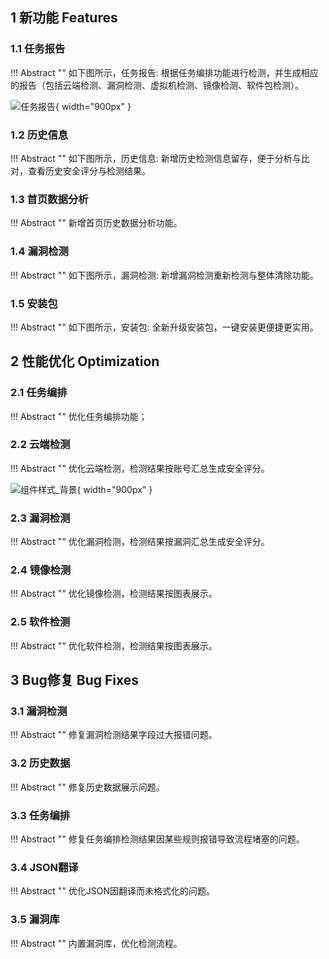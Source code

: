 ## 1 新功能 Features

### 1.1 任务报告

!!! Abstract ""
如下图所示，任务报告: 根据任务编排功能进行检测，并生成相应的报告（包括云端检测、漏洞检测、虚拟机检测、镜像检测、软件包检测）。

![任务报告](../img/release_notes/任务报告.png){ width="900px" }


### 1.2 历史信息

!!! Abstract ""
如下图所示，历史信息: 新增历史检测信息留存，便于分析与比对，查看历史安全评分与检测结果。



### 1.3 首页数据分析

!!! Abstract ""
新增首页历史数据分析功能。

### 1.4 漏洞检测

!!! Abstract ""
如下图所示，漏洞检测: 新增漏洞检测重新检测与整体清除功能。



### 1.5 安装包

!!! Abstract ""
如下图所示，安装包: 全新升级安装包，一键安装更便捷更实用。


## 2 性能优化 Optimization

### 2.1 任务编排

!!! Abstract ""
优化任务编排功能；

### 2.2 云端检测

!!! Abstract ""
优化云端检测，检测结果按账号汇总生成安全评分。

![组件样式_背景](../img/view_generation/组件样式_背景.png){ width="900px" }

### 2.3 漏洞检测

!!! Abstract ""
优化漏洞检测，检测结果按漏洞汇总生成安全评分。

### 2.4 镜像检测

!!! Abstract ""
优化镜像检测，检测结果按图表展示。

### 2.5 软件检测

!!! Abstract ""
优化软件检测，检测结果按图表展示。


## 3 Bug修复 Bug Fixes

### 3.1 漏洞检测

!!! Abstract ""
修复漏洞检测结果字段过大报错问题。

### 3.2 历史数据

!!! Abstract ""
修复历史数据展示问题。

### 3.3 任务编排

!!! Abstract ""
修复任务编排检测结果因某些规则报错导致流程堵塞的问题。

### 3.4 JSON翻译

!!! Abstract ""
优化JSON因翻译而未格式化的问题。

### 3.5 漏洞库

!!! Abstract ""
内置漏洞库，优化检测流程。

